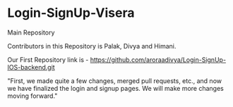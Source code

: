 # Login-SignUp-Visera

Main Repository

Contributors in this Repository is Palak, Divya and Himani.

 Our First Repository link is - https://github.com/aroraadivya/Login-SignUp-IOS-backend.git

 "First, we made quite a few changes, merged pull requests, etc., and now we have finalized the login and signup pages. We will make more changes moving forward."
